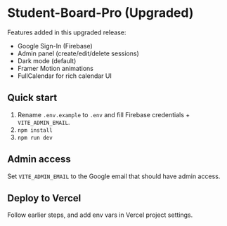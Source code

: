 # Student-Board-Pro (Upgraded)

Features added in this upgraded release:
- Google Sign-In (Firebase)
- Admin panel (create/edit/delete sessions)
- Dark mode (default)
- Framer Motion animations
- FullCalendar for rich calendar UI

## Quick start
1. Rename `.env.example` to `.env` and fill Firebase credentials + `VITE_ADMIN_EMAIL`.
2. `npm install`
3. `npm run dev`

## Admin access
Set `VITE_ADMIN_EMAIL` to the Google email that should have admin access.

## Deploy to Vercel
Follow earlier steps, and add env vars in Vercel project settings.
